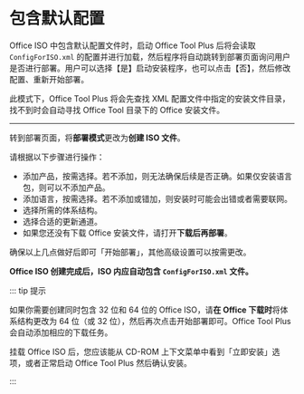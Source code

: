 # 包含默认配置

Office ISO 中包含默认配置文件时，启动 Office Tool Plus 后将会读取 `ConfigForISO.xml` 的配置并进行加载，然后程序将自动跳转到部署页面询问用户是否进行部署。用户可以选择【是】启动安装程序，也可以点击【否】，然后修改配置、重新开始部署。

此模式下，Office Tool Plus 将会先查找 XML 配置文件中指定的安装文件目录，找不到时会自动寻找 Office Tool 目录下的 Office 安装文件。

---

转到部署页面，将**部署模式**更改为**创建 ISO 文件**。

请根据以下步骤进行操作：

- 添加产品，按需选择。若不添加，则无法确保后续是否正确。如果仅安装语言包，则可以不添加产品。
- 添加语言，按需选择。若不添加或错加，则安装时可能会出错或者需要联网。
- 选择所需的体系结构。
- 选择合适的更新通道。
- 如果您还没有下载 Office 安装文件，请打开**下载后再部署**。

确保以上几点做好后即可「开始部署」，其他高级设置可以按需更改。

**Office ISO 创建完成后，ISO 内应自动包含 `ConfigForISO.xml` 文件。**

::: tip 提示

如果你需要创建同时包含 32 位和 64 位的 Office ISO，请**在 Office 下载时**将体系结构更改为 64 位（或 32 位），然后再次点击开始部署即可。Office Tool Plus 会自动添加相应的下载任务。

挂载 Office ISO 后，您应该能从 CD-ROM 上下文菜单中看到「立即安装」选项，或者正常启动 Office Tool Plus 然后确认安装。

:::
